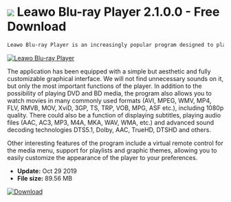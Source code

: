 # ![](https://cdn.softexe.net/static/icon/5/leawo-blu-ray-player-8783.png) Leawo Blu-ray Player 2.1.0.0 - Free Download

```sh
Leawo Blu-ray Player is an increasingly popular program designed to play DVD and Blu-ray movies as well as audio / video files in popular formats. The program copes very well with video materials in high quality and gives the opportunity to view media protected by different technologies (AACS, BD +, MKB, CSS).
```
[![Leawo Blu-ray Player](https://gallery.dpcdn.pl/imgc/Tools/24084/g_-_420x350_1.5_-_x20130914211643_0.png)](https://softexe.net/win/multimedia/audio-video-players/leawo-blu-ray-player:hghc.html)

The application has been equipped with a simple but aesthetic and fully customizable graphical interface. We will not find unnecessary sounds on it, but only the most important functions of the player. In addition to the possibility of playing DVD and BD media, the program also allows you to watch movies in many commonly used formats (AVI, MPEG, WMV, MP4, FLV, RMVB, MOV, XviD, 3GP, TS, TRP, VOB, MPG, ASF etc.), including 1080p quality. There could also be a function of displaying subtitles, playing audio files (AAC, AC3, MP3, M4A, MKA, WAV, WMA, etc.) and advanced sound decoding technologies DTS5.1, Dolby, AAC, TrueHD, DTSHD and others.
 
 Other interesting features of the program include a virtual remote control for the media menu, support for playlists and graphic themes, allowing you to easily customize the appearance of the player to your preferences.


- **Update:** Oct 29 2019
- **File size:** 89.56 MB

[![Download](https://cdn.softexe.net/static/img/download.png)](https://softexe.net/win/multimedia/audio-video-players/leawo-blu-ray-player:hghc.html)

